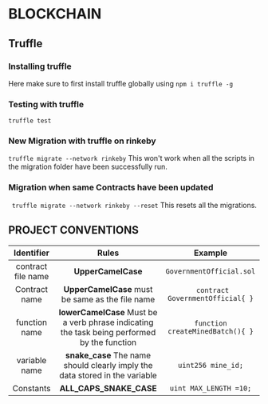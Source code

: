 # BLOCKCHAIN

## Truffle

### Installing truffle
Here make sure to first install truffle globally using
``` npm i truffle -g ```

### Testing with truffle
``` truffle test ```

### New Migration with truffle on rinkeby
``` truffle migrate --network rinkeby ```
This won't work when all the scripts in the migration folder have been successfully run.

### Migration when same Contracts have been updated
``` truffle migrate --network rinkeby --reset```
This resets all the migrations.

## PROJECT CONVENTIONS

| Identifier      | Rules | Example   |
| :---:        |    :----:   |          :---: |
| contract file name      | **UpperCamelCase**       | ```GovernmentOfficial.sol ```  |
| Contract name   | **UpperCamelCase** must be same as the file name        |  ``` contract GovernmentOfficial{ }```       |
| function name | **lowerCamelCase** Must be a verb phrase indicating the task being performed by the function  | ```function createMinedBatch(){ }``` | 
| variable name | **snake_case**  The name should clearly imply the data stored in the variable|   ``` uint256 mine_id; ```|
| Constants | **ALL_CAPS_SNAKE_CASE** | ``` uint MAX_LENGTH =10; ``` |


 



